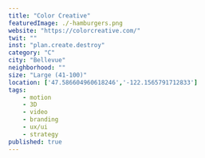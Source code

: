 ```yaml
---
title: "Color Creative"
featuredImage: ./-hamburgers.png
website: "https://colorcreative.com/"
twit: ""
inst: "plan.create.destroy"
category: "C"
city: "Bellevue"
neighborhood: ""
size: "Large (41-100)"
location: ['47.586604960618246','-122.1565791712833']
tags:
    - motion
    - 3D
    - video
    - branding
    - ux/ui
    - strategy
published: true
---
```



